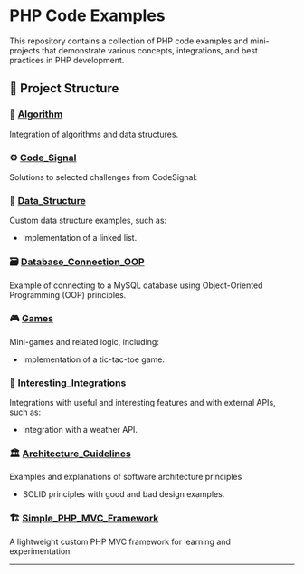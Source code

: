 # PHP Code Examples

This repository contains a collection of PHP code examples and mini-projects that demonstrate various concepts, integrations, and best practices in PHP development.

## 📁 Project Structure

### 🔁 [Algorithm](Algorithm)
Integration of algorithms and data structures.

### ⚙️ [Code_Signal](Code_Signal)
Solutions to selected challenges from CodeSignal:

### 🧱 [Data_Structure](Data_Structure)
Custom data structure examples, such as:
- Implementation of a linked list.

### 🗃️ [Database_Connection_OOP](Database_Connection_OOP)
Example of connecting to a MySQL database using Object-Oriented Programming (OOP) principles.

### 🎮 [Games](Games)
Mini-games and related logic, including:
- Implementation of a tic-tac-toe game.

### 🔗 [Interesting_Integrations](Interesting_Integrations)
Integrations with useful and interesting features and with external APIs, such as:
- Integration with a weather API.

### 🏛️ [Architecture_Guidelines](Architecture_Guidelines)
Examples and explanations of software architecture principles
- SOLID principles with good and bad design examples.

### 🏗️ [Simple_PHP_MVC_Framework](Simple_PHP_MVC_Framework)
A lightweight custom PHP MVC framework for learning and experimentation.

---